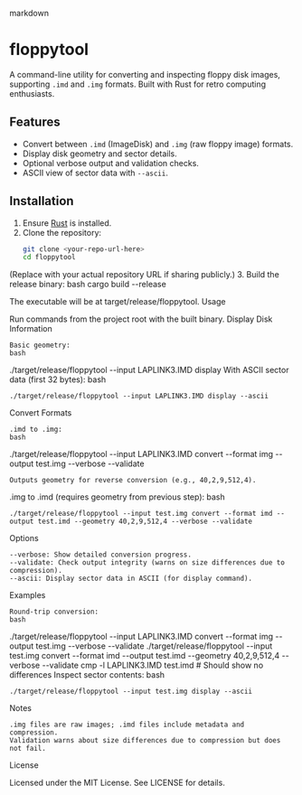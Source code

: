markdown
# floppytool

A command-line utility for converting and inspecting floppy disk images, supporting `.imd` and `.img` formats. Built with Rust for retro computing enthusiasts.

## Features
- Convert between `.imd` (ImageDisk) and `.img` (raw floppy image) formats.
- Display disk geometry and sector details.
- Optional verbose output and validation checks.
- ASCII view of sector data with `--ascii`.

## Installation
1. Ensure [Rust](https://www.rust-lang.org/tools/install) is installed.
2. Clone the repository:
   ```bash
   git clone <your-repo-url-here>
   cd floppytool

(Replace <your-repo-url-here> with your actual repository URL if sharing publicly.)
3. Build the release binary:
bash
cargo build --release

The executable will be at target/release/floppytool.
Usage

Run commands from the project root with the built binary.
Display Disk Information

    Basic geometry:
    bash

./target/release/floppytool --input LAPLINK3.IMD display
With ASCII sector data (first 32 bytes):
bash

    ./target/release/floppytool --input LAPLINK3.IMD display --ascii

Convert Formats

    .imd to .img:
    bash

./target/release/floppytool --input LAPLINK3.IMD convert --format img --output test.img --verbose --validate

    Outputs geometry for reverse conversion (e.g., 40,2,9,512,4).

.img to .imd (requires geometry from previous step):
bash

    ./target/release/floppytool --input test.img convert --format imd --output test.imd --geometry 40,2,9,512,4 --verbose --validate

Options

    --verbose: Show detailed conversion progress.
    --validate: Check output integrity (warns on size differences due to compression).
    --ascii: Display sector data in ASCII (for display command).

Examples

    Round-trip conversion:
    bash

./target/release/floppytool --input LAPLINK3.IMD convert --format img --output test.img --verbose --validate
./target/release/floppytool --input test.img convert --format imd --output test.imd --geometry 40,2,9,512,4 --verbose --validate
cmp -l LAPLINK3.IMD test.imd  # Should show no differences
Inspect sector contents:
bash

    ./target/release/floppytool --input test.img display --ascii

Notes

    .img files are raw images; .imd files include metadata and compression.
    Validation warns about size differences due to compression but does not fail.

License

Licensed under the MIT License. See LICENSE for details.
